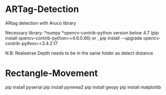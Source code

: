 # ARTag-Detection
ARtag detection with Aruco library 

Necessary library:
*numpy
*opencv-contrib-python version below 4.7 (pip install opencv-contrib-python==4.6.0.66)
or ,  pip install --upgrade opencv-contrib-python==3.4.2.17

N.B: Realsense Depth needs to be in the same folder as detect distance



# Rectangle-Movement

pip install pyserial
pip install pynmea2
pip  install geopy
pip install matplotlib
